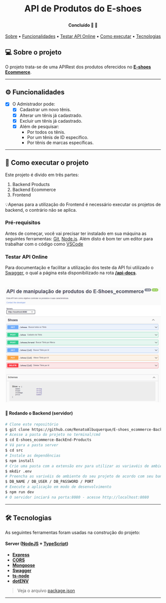 <h1 align="center">
    <p>API de Produtos do E-shoes</p>
</h1>

<h4 align="center"> 
	Concluído 🚀 🚧
</h4>

<p align="center">
 <a href="#-sobre-o-projeto">Sobre</a> •
 <a href="#-funcionalidades">Funcionalidades</a> •
 <a href="#-testar-api-online">Testar API Online</a> • 
 <a href="#-como-executar-o-projeto">Como executar</a> • 
 <a href="#-tecnologias">Tecnologias</a> 
</p>

## 💻 Sobre o projeto

O projeto trata-se de uma APIRest dos produtos oferecidos no [**E-shoes Ecommerce**](https://github.com/RenatoAlbuquerque/E-shoes_ecommerce-FrontEnd).

---

## ⚙️ Funcionalidades

- [x] O Admistrador pode:
  - [x] Cadastrar um novo tênis.
  - [x] Alterar um tênis já cadastrado.
  - [x] Excluir um tênis já cadastrado.
  - [x] Além de pesquisar:
    - Por todos os tênis.
    - Por um tênis de ID específico.
    - Por tênis de marcas específicas.

---

## 🚀 Como executar o projeto

Este projeto é divido em três partes:

1. Backend Products
2. Backend Ecommerce
3. Frontend

💡Apenas para a utilização do Frontend é necessário executar os projetos de backend, o contrário não se aplica.

### Pré-requisitos

Antes de começar, você vai precisar ter instalado em sua máquina as seguintes ferramentas:
[Git](https://git-scm.com), [Node.js](https://nodejs.org/en/).
Além disto é bom ter um editor para trabalhar com o código como [VSCode](https://code.visualstudio.com/)

### Testar API Online

Para documentação e facilitar a utilização dos teste da API foi utilizado o [Swagger](https://swagger.io/), o qual a página esta disponibilizado na rota [**/api-docs**](https://backend-products-eshoes.herokuapp.com/api-docs/).

<h1 align="center">
    <img alt="PathsApi" title="#PathsApi" src="./src/assets/paths_api.png" />
</h1>

#### 🎲 Rodando o Backend (servidor)

```bash
# Clone este repositório
$ git clone https://github.com/RenatoAlbuquerque/E-shoes_ecommerce-BackEnd-Products
# Acesse a pasta do projeto no terminal/cmd
$ cd E-shoes_ecommerce-BackEnd-Products
# Vá para a pasta server
$ cd src
# Instale as dependências
$ npm install
# Crie uma pasta com a extensão env para utilizar as variavéis de ambiente
$ mkdir .env
# Preencha as varivéis de ambiente do seu projeto de acordo com seu banco de dados mongoDB e a sua preferência.
$ DB_NAME / DB_USER / DB_PASSWORD / PORT
# Execute a aplicação em modo de desenvolvimento
$ npm run dev
# O servidor inciará na porta:8080 - acesse http://localhost:8080
```

---

## 🛠 Tecnologias

As seguintes ferramentas foram usadas na construção do projeto:

#### [](https://github.com/tgmarinho/Ecoleta#server-nodejs--typescript)**Server** ([NodeJS](https://nodejs.org/en/) + [TypeScript](https://www.typescriptlang.org/))

- **[Express](https://expressjs.com/)**
- **[CORS](https://expressjs.com/en/resources/middleware/cors.html)**
- **[Mongoose](https://mongoosejs.com/)**
- **[Swagger](https://swagger.io/)**
- **[ts-node](https://github.com/TypeStrong/ts-node)**
- **[dotENV](https://github.com/motdotla/dotenv)**

> Veja o arquivo [package.json](https://github.com/RenatoAlbuquerque/E-shoes_ecommerce-BackEnd-Products/blob/main/package.json)

---
